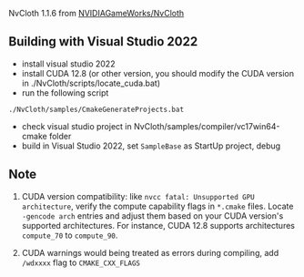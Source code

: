 NvCloth 1.1.6 from [NVIDIAGameWorks/NvCloth](https://github.com/NVIDIAGameWorks/NvCloth)

Building with Visual Studio 2022
------------
- install visual studio 2022 
- install CUDA 12.8 (or other version, you should modify the CUDA version in ./NvCloth/scripts/locate_cuda.bat)
- run the following script
```
./NvCloth/samples/CmakeGenerateProjects.bat
```
- check visual studio project in NvCloth/samples/compiler/vc17win64-cmake folder
- build in Visual Studio 2022, set `SampleBase` as StartUp project, debug

Note
---------------
1. CUDA version compatibility​: like `nvcc fatal: Unsupported GPU architecture`, verify the compute capability flags in `*.cmake` files. Locate `-gencode arch` entries and adjust them based on your CUDA version's supported architectures. For instance, CUDA 12.8 supports architectures `compute_70` to `compute_90`.

2. CUDA warnings would being treated as errors during compiling, add `/wdxxxx` flag to `CMAKE_CXX_FLAGS`
